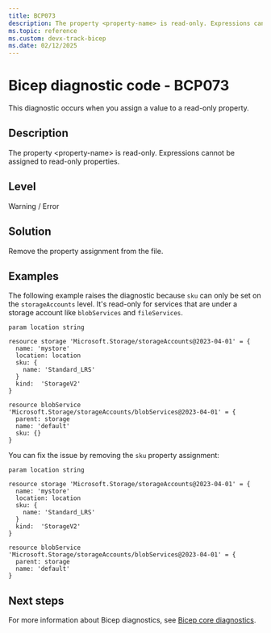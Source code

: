 ```yaml
---
title: BCP073
description: The property <property-name> is read-only. Expressions cannot be assigned to read-only properties.
ms.topic: reference
ms.custom: devx-track-bicep
ms.date: 02/12/2025
---
```


# Bicep diagnostic code - BCP073

This diagnostic occurs when you assign a value to a read-only property.

## Description

The property \<property-name> is read-only. Expressions cannot be assigned to read-only properties.

## Level

Warning / Error

## Solution

Remove the property assignment from the file.  

## Examples

The following example raises the diagnostic because `sku` can only be set on the `storageAccounts` level. It's read-only for services that are under a storage account like `blobServices` and `fileServices`.

```bicep
param location string

resource storage 'Microsoft.Storage/storageAccounts@2023-04-01' = {
  name: 'mystore'
  location: location
  sku: {
    name: 'Standard_LRS'
  }
  kind:  'StorageV2'
}

resource blobService 'Microsoft.Storage/storageAccounts/blobServices@2023-04-01' = {
  parent: storage
  name: 'default'
  sku: {}
}
```

You can fix the issue by removing the `sku` property assignment:

```bicep
param location string

resource storage 'Microsoft.Storage/storageAccounts@2023-04-01' = {
  name: 'mystore'
  location: location
  sku: {
    name: 'Standard_LRS'
  }
  kind:  'StorageV2'
}

resource blobService 'Microsoft.Storage/storageAccounts/blobServices@2023-04-01' = {
  parent: storage
  name: 'default'
}
```

## Next steps

For more information about Bicep diagnostics, see [Bicep core diagnostics](../bicep-core-diagnostics.md).
